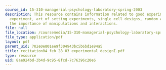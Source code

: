 ```yaml
---
course_id: 15-310-managerial-psychology-laboratory-spring-2003
description: This resource contains information related to good experiment, first
  experiment, art of setting experiments, single cell designs, random assignment,
  the importance of manipulations and interactions.
file: null
file_location: /coursemedia/15-310-managerial-psychology-laboratory-spring-2003/8ae924bd3b4d9c958fcd7c76396c20e6_recitation04_feb_28_03_experimental_designI.pdf
file_type: application/pdf
layout: pdf
parent_uid: 702e0e801ee9f304943bc5b6bd1e94a5
title: recitation04_feb_28_03_experimental_designI.pdf
type: resource
uid: 8ae924bd-3b4d-9c95-8fcd-7c76396c20e6
---
```

